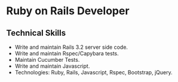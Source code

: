 # Ruby on Rails Developer

## Technical Skills

* Write and maintain Rails 3.2 server side code.
* Write and maintain Rspec/Capybara tests.
* Maintain Cucumber Tests.
* Write and maintain Javascript.
* Technologies: Ruby, Rails, Javascript, Rspec, Bootstrap, jQuery.
